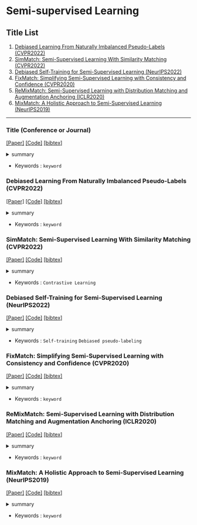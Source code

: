 # Semi-supervised Learning

## Title List

1. [Debiased Learning From Naturally Imbalanced Pseudo-Labels (CVPR2022)](#debiased-learning-from-naturally-imbalanced-pseudo-labels-cvpr2022)
2. [SimMatch: Semi-Supervised Learning With Similarity Matching (CVPR2022)](#simmatch-semi-supervised-learning-with-similarity-matching-cvpr2022)
3. [Debiased Self-Training for Semi-Supervised Learning (NeurIPS2022)](#debiased-self-training-for-semi-supervised-learning-neurips2022)
4. [FixMatch: Simplifying Semi-Supervised Learning with Consistency and Confidence (CVPR2020)](#fixmatch-simplifying-semi-supervised-learning-with-consistency-and-confidence-cvpr2020)
5. [ReMixMatch: Semi-Supervised Learning with Distribution Matching and Augmentation Anchoring (ICLR2020)](#remixmatch-semi-supervised-learning-with-distribution-matching-and-augmentation-anchoring-iclr2020)
6. [MixMatch: A Holistic Approach to Semi-Supervised Learning (NeurIPS2019)](#mixmatch-a-holistic-approach-to-semi-supervised-learning-neurips2019)

---

### Title (Conference or Journal)

[[Paper]]()
[[Code]]()
[[bibtex]]()

<details><summary>summary</summary><div>

- 調査中

</div></details>

- Keywords : `keyword`

### Debiased Learning From Naturally Imbalanced Pseudo-Labels (CVPR2022)

[[Paper]](https://openaccess.thecvf.com/content/CVPR2022/papers/Wang_Debiased_Learning_From_Naturally_Imbalanced_Pseudo-Labels_CVPR_2022_paper.pdf)
[[Code]](https://github.com/frank-xwang/debiased-pseudo-labeling)
[[bibtex]](https://openaccess.thecvf.com/content/CVPR2022/html/Wang_Debiased_Learning_From_Naturally_Imbalanced_Pseudo-Labels_CVPR_2022_paper.html)

<details><summary>summary</summary><div>

- 調査中

</div></details> 

- Keywords : `keyword`

### SimMatch: Semi-Supervised Learning With Similarity Matching (CVPR2022)

[[Paper]](https://openaccess.thecvf.com/content/CVPR2022/papers/Zheng_SimMatch_Semi-Supervised_Learning_With_Similarity_Matching_CVPR_2022_paper.pdf)
[[Code]](https://github.com/mingkai-zheng/simmatch)
[[bibtex]](https://openaccess.thecvf.com/content/CVPR2022/html/Zheng_SimMatch_Semi-Supervised_Learning_With_Similarity_Matching_CVPR_2022_paper.html)

<details><summary>summary</summary><div>

- 調査中

</div></details>

- Keywords : `Contrastive Learning`

### Debiased Self-Training for Semi-Supervised Learning (NeurIPS2022)

[[Paper]](https://openreview.net/pdf?id=NI7moUOKtc)
[[Code]](https://github.com/thuml/Debiased-Self-Training)
[[bibtex]](https://openreview.net/forum?id=NI7moUOKtc)

<details><summary>summary</summary><div>

- 調査中

</div></details>

- Keywords : `Self-training` `Debiased pseudo-labeling`

### FixMatch: Simplifying Semi-Supervised Learning with Consistency and Confidence (CVPR2020)

[[Paper]](https://proceedings.neurips.cc/paper_files/paper/2020/file/06964dce9addb1c5cb5d6e3d9838f733-Paper.pdf)
[[Code]](https://github.com/google-research/fixmatch)
[[bibtex]](https://github.com/Loy-rh/paper_notes/blob/main/bib/NeurIPS-2020-fixmatch-simplifying-semi-supervised-learning-with-consistency-and-confidence-Bibtex.bib)

<details><summary>summary</summary><div>

- 調査中

</div></details>

- Keywords : `keyword`

### ReMixMatch: Semi-Supervised Learning with Distribution Matching and Augmentation Anchoring (ICLR2020)

[[Paper]](https://openreview.net/pdf?id=HklkeR4KPB)
[[Code]](https://github.com/google-research/remixmatch)
[[bibtex]](https://openreview.net/forum?id=HklkeR4KPB)

<details><summary>summary</summary><div>

- 調査中

</div></details>

- Keywords : `keyword`

### MixMatch: A Holistic Approach to Semi-Supervised Learning (NeurIPS2019)

[[Paper]](https://proceedings.neurips.cc/paper_files/paper/2019/file/1cd138d0499a68f4bb72bee04bbec2d7-Paper.pdf)
[[Code]](https://github.com/google-research/mixmatch)
[[bibtex]](https://github.com/Loy-rh/paper_notes/blob/main/bib/NeurIPS-2019-mixmatch-a-holistic-approach-to-semi-supervised-learning-Bibtex.bib)

<details><summary>summary</summary><div>

- 調査中

</div></details>

- Keywords : `keyword`
